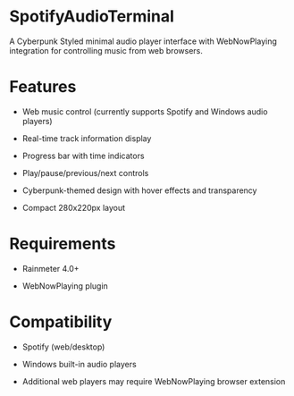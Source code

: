 # SpotifyAudioTerminal
A Cyberpunk Styled minimal audio player interface with WebNowPlaying integration for controlling music from web browsers.


# Features

- Web music control (currently supports Spotify and Windows audio players)

- Real-time track information display

- Progress bar with time indicators

- Play/pause/previous/next controls

- Cyberpunk-themed design with hover effects and transparency

- Compact 280x220px layout

# Requirements

- Rainmeter 4.0+

- WebNowPlaying plugin


# Compatibility

- Spotify (web/desktop)

- Windows built-in audio players

- Additional web players may require WebNowPlaying browser extension
